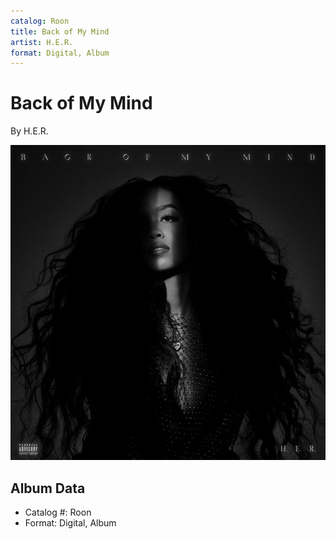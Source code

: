 ```yaml
---
catalog: Roon
title: Back of My Mind
artist: H.E.R.
format: Digital, Album
---
```


# Back of My Mind

By H.E.R.

![](../../assets/albumcovers/HER-Back_of_My_Mind.png)

## Album Data

- Catalog #: Roon
- Format: Digital, Album

